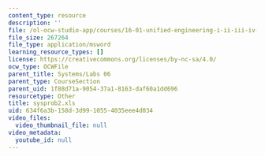 ```yaml
---
content_type: resource
description: ''
file: /ol-ocw-studio-app/courses/16-01-unified-engineering-i-ii-iii-iv-fall-2005-spring-2006/634f6a3b158d3d9910554035eee4d034_sysprob2.xls
file_size: 267264
file_type: application/msword
learning_resource_types: []
license: https://creativecommons.org/licenses/by-nc-sa/4.0/
ocw_type: OCWFile
parent_title: Systems/Labs 06
parent_type: CourseSection
parent_uid: 1f88d71a-9054-37a1-8163-daf60a1dd696
resourcetype: Other
title: sysprob2.xls
uid: 634f6a3b-158d-3d99-1055-4035eee4d034
video_files:
  video_thumbnail_file: null
video_metadata:
  youtube_id: null
---
```

